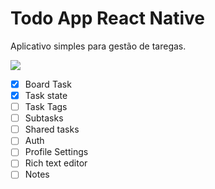 # Todo App React Native

Aplicativo simples para gestão de taregas.

![](https://media.giphy.com/media/HCrqQegVCL4UNllzXB/giphy.gif)

- [X] Board Task
- [X] Task state
- [ ] Task Tags
- [ ] Subtasks
- [ ] Shared tasks
- [ ] Auth
- [ ] Profile Settings
- [ ] Rich text editor
- [ ] Notes
